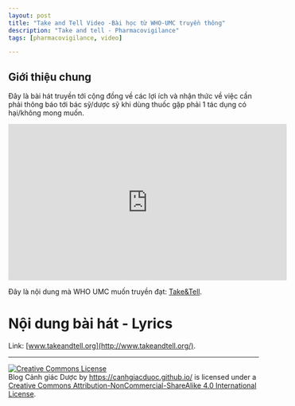 ```yaml
---
layout: post
title: "Take and Tell Video -Bài học từ WHO-UMC truyền thông"
description: "Take and tell - Pharmacovigilance"
tags: [pharmacovigilance, video]

---
```


## Giới thiệu chung  

Đây là bài hát truyền tới cộng đồng về các lợi ích và nhận thức về việc cần phải thông báo tới bác sỹ/dược sỹ khi dùng thuốc gặp phải 1 tác dụng có hại/không mong muốn.

<iframe width="560" height="315" src="https://www.youtube.com/embed/dkvaYzaZ_Uk" frameborder="0" gesture="media" allowfullscreen></iframe>


Đây là nội dung mà WHO UMC muốn truyền đạt: 
[Take&Tell](https://www.who-umc.org/safer-use-of-medicines/taketell/).  

# Nội dung bài hát  - Lyrics  

Link: [www.takeandtell.org](http://www.takeandtell.org/).   



---

<a rel="license" href="http://creativecommons.org/licenses/by-nc-sa/4.0/"><img alt="Creative Commons License" style="border-width:0" src="https://i.creativecommons.org/l/by-nc-sa/4.0/88x31.png" /></a><br /><span xmlns:dct="http://purl.org/dc/terms/" property="dct:title">Blog Cảnh giác Dược</span> by <a xmlns:cc="http://creativecommons.org/ns#" href="https://canhgiacduoc.github.io/" property="cc:attributionName" rel="cc:attributionURL">https://canhgiacduoc.github.io/</a> is licensed under a <a rel="license" href="http://creativecommons.org/licenses/by-nc-sa/4.0/">Creative Commons Attribution-NonCommercial-ShareAlike 4.0 International License</a>.
